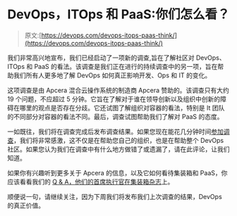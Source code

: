 # DevOps，ITOps 和 PaaS:你们怎么看？

> 原文:[https://devops.com/devops-itops-paas-think/](https://devops.com/devops-itops-paas-think/)

我们非常高兴地宣布，我们已经启动了一项新的调查,旨在了解社区对 DevOps、ITOps 和 PaaS 的看法。该调查是我们正在进行的持续调查中的另一项，旨在帮助我们所有人更多地了解 DevOps 如何真正影响开发、Ops 和 IT 的变化。

这项调查是由 Apcera 混合云操作系统的制造商 Apcera 赞助的。该调查只有大约 19 个问题，不应超过 5 分钟。它旨在了解对于谁在领导创新以及组织中创新的障碍在哪里的观点是否存在分歧。它还试图了解组织对容器的看法，特别是 It 团队的不同部分对容器的看法不同。最后，调查试图帮助我们了解对 PaaS 的态度。

一如既往，我们将在调查完成后发布调查结果。如果您现在能花几分钟时间[参加调查](https://www.surveymonkey.com/r/FZ8MW3T)，我们将非常感激，这不仅是在帮助您自己的组织，也是在帮助整个 DevOps 社区。如果您认为我们在调查中有什么地方做错了或遗漏了，请在此评论，让我们知道。

如果你有兴趣听到更多关于 Apcera 的信息，以及它如何看待集装箱和 PaaS，你应该看看我们的 [Q & A，他们的首席执行官在集装箱杂志](http://containerjournal.com/2015/10/01/container-q-a-with-apcera-ceo-derek-collison/)上。

顺便说一句，请继续关注，因为下周我们将发布我们上次调查的结果，DevOps 的真正价值。